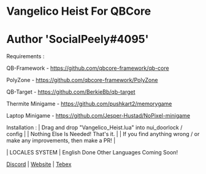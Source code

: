 # Vangelico Heist For QBCore
# Author 'SocialPeely#4095'

Requirements :

QB-Framework - https://github.com/qbcore-framework/qb-core

PolyZone - https://github.com/qbcore-framework/PolyZone

QB-Target - https://github.com/BerkieBb/qb-target

Thermite Minigame - https://github.com/pushkart2/memorygame

Laptop Minigame - https://github.com/Jesper-Hustad/NoPixel-minigame

Installation : 
| Drag and drop "Vangelico_Heist.lua" into nui_doorlock / config |
| Nothing Else Is Needed! That's it. |
| If you find anything wrong / or make any improvements, then make a PR! |

| LOCALES SYSTEM |
English Done
Other Languages Coming Soon!

[Discord](https://discord.gg/V6kFbN8UFp) | [Website](https://nocityrp.com) | [Tebex](https://nocity.tebex.io/)
